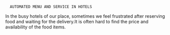       
      AUTOMATED MENU AND SERVICE IN HOTELS

   In the busy hotels of our place, sometimes we feel frustrated after reserving food and waiting for the delivery.It is often hard to find the price and availability of the food items.                               
